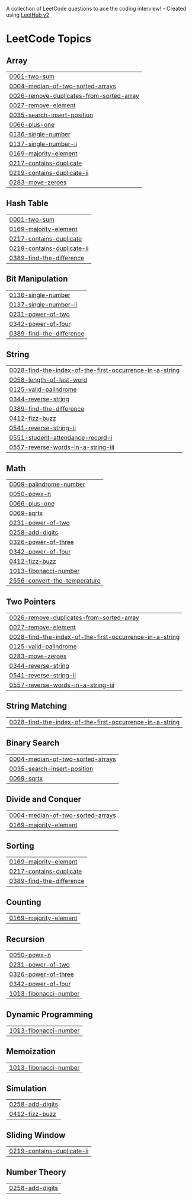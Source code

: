 A collection of LeetCode questions to ace the coding interview! - Created using [LeetHub v2](https://github.com/arunbhardwaj/LeetHub-2.0)
<!---LeetCode Topics Start-->
# LeetCode Topics
## Array
|  |
| ------- |
| [0001-two-sum](https://github.com/AbdBasith17/leetcode/tree/master/0001-two-sum) |
| [0004-median-of-two-sorted-arrays](https://github.com/AbdBasith17/leetcode/tree/master/0004-median-of-two-sorted-arrays) |
| [0026-remove-duplicates-from-sorted-array](https://github.com/AbdBasith17/leetcode/tree/master/0026-remove-duplicates-from-sorted-array) |
| [0027-remove-element](https://github.com/AbdBasith17/leetcode/tree/master/0027-remove-element) |
| [0035-search-insert-position](https://github.com/AbdBasith17/leetcode/tree/master/0035-search-insert-position) |
| [0066-plus-one](https://github.com/AbdBasith17/leetcode/tree/master/0066-plus-one) |
| [0136-single-number](https://github.com/AbdBasith17/leetcode/tree/master/0136-single-number) |
| [0137-single-number-ii](https://github.com/AbdBasith17/leetcode/tree/master/0137-single-number-ii) |
| [0169-majority-element](https://github.com/AbdBasith17/leetcode/tree/master/0169-majority-element) |
| [0217-contains-duplicate](https://github.com/AbdBasith17/leetcode/tree/master/0217-contains-duplicate) |
| [0219-contains-duplicate-ii](https://github.com/AbdBasith17/leetcode/tree/master/0219-contains-duplicate-ii) |
| [0283-move-zeroes](https://github.com/AbdBasith17/leetcode/tree/master/0283-move-zeroes) |
## Hash Table
|  |
| ------- |
| [0001-two-sum](https://github.com/AbdBasith17/leetcode/tree/master/0001-two-sum) |
| [0169-majority-element](https://github.com/AbdBasith17/leetcode/tree/master/0169-majority-element) |
| [0217-contains-duplicate](https://github.com/AbdBasith17/leetcode/tree/master/0217-contains-duplicate) |
| [0219-contains-duplicate-ii](https://github.com/AbdBasith17/leetcode/tree/master/0219-contains-duplicate-ii) |
| [0389-find-the-difference](https://github.com/AbdBasith17/leetcode/tree/master/0389-find-the-difference) |
## Bit Manipulation
|  |
| ------- |
| [0136-single-number](https://github.com/AbdBasith17/leetcode/tree/master/0136-single-number) |
| [0137-single-number-ii](https://github.com/AbdBasith17/leetcode/tree/master/0137-single-number-ii) |
| [0231-power-of-two](https://github.com/AbdBasith17/leetcode/tree/master/0231-power-of-two) |
| [0342-power-of-four](https://github.com/AbdBasith17/leetcode/tree/master/0342-power-of-four) |
| [0389-find-the-difference](https://github.com/AbdBasith17/leetcode/tree/master/0389-find-the-difference) |
## String
|  |
| ------- |
| [0028-find-the-index-of-the-first-occurrence-in-a-string](https://github.com/AbdBasith17/leetcode/tree/master/0028-find-the-index-of-the-first-occurrence-in-a-string) |
| [0058-length-of-last-word](https://github.com/AbdBasith17/leetcode/tree/master/0058-length-of-last-word) |
| [0125-valid-palindrome](https://github.com/AbdBasith17/leetcode/tree/master/0125-valid-palindrome) |
| [0344-reverse-string](https://github.com/AbdBasith17/leetcode/tree/master/0344-reverse-string) |
| [0389-find-the-difference](https://github.com/AbdBasith17/leetcode/tree/master/0389-find-the-difference) |
| [0412-fizz-buzz](https://github.com/AbdBasith17/leetcode/tree/master/0412-fizz-buzz) |
| [0541-reverse-string-ii](https://github.com/AbdBasith17/leetcode/tree/master/0541-reverse-string-ii) |
| [0551-student-attendance-record-i](https://github.com/AbdBasith17/leetcode/tree/master/0551-student-attendance-record-i) |
| [0557-reverse-words-in-a-string-iii](https://github.com/AbdBasith17/leetcode/tree/master/0557-reverse-words-in-a-string-iii) |
## Math
|  |
| ------- |
| [0009-palindrome-number](https://github.com/AbdBasith17/leetcode/tree/master/0009-palindrome-number) |
| [0050-powx-n](https://github.com/AbdBasith17/leetcode/tree/master/0050-powx-n) |
| [0066-plus-one](https://github.com/AbdBasith17/leetcode/tree/master/0066-plus-one) |
| [0069-sqrtx](https://github.com/AbdBasith17/leetcode/tree/master/0069-sqrtx) |
| [0231-power-of-two](https://github.com/AbdBasith17/leetcode/tree/master/0231-power-of-two) |
| [0258-add-digits](https://github.com/AbdBasith17/leetcode/tree/master/0258-add-digits) |
| [0326-power-of-three](https://github.com/AbdBasith17/leetcode/tree/master/0326-power-of-three) |
| [0342-power-of-four](https://github.com/AbdBasith17/leetcode/tree/master/0342-power-of-four) |
| [0412-fizz-buzz](https://github.com/AbdBasith17/leetcode/tree/master/0412-fizz-buzz) |
| [1013-fibonacci-number](https://github.com/AbdBasith17/leetcode/tree/master/1013-fibonacci-number) |
| [2556-convert-the-temperature](https://github.com/AbdBasith17/leetcode/tree/master/2556-convert-the-temperature) |
## Two Pointers
|  |
| ------- |
| [0026-remove-duplicates-from-sorted-array](https://github.com/AbdBasith17/leetcode/tree/master/0026-remove-duplicates-from-sorted-array) |
| [0027-remove-element](https://github.com/AbdBasith17/leetcode/tree/master/0027-remove-element) |
| [0028-find-the-index-of-the-first-occurrence-in-a-string](https://github.com/AbdBasith17/leetcode/tree/master/0028-find-the-index-of-the-first-occurrence-in-a-string) |
| [0125-valid-palindrome](https://github.com/AbdBasith17/leetcode/tree/master/0125-valid-palindrome) |
| [0283-move-zeroes](https://github.com/AbdBasith17/leetcode/tree/master/0283-move-zeroes) |
| [0344-reverse-string](https://github.com/AbdBasith17/leetcode/tree/master/0344-reverse-string) |
| [0541-reverse-string-ii](https://github.com/AbdBasith17/leetcode/tree/master/0541-reverse-string-ii) |
| [0557-reverse-words-in-a-string-iii](https://github.com/AbdBasith17/leetcode/tree/master/0557-reverse-words-in-a-string-iii) |
## String Matching
|  |
| ------- |
| [0028-find-the-index-of-the-first-occurrence-in-a-string](https://github.com/AbdBasith17/leetcode/tree/master/0028-find-the-index-of-the-first-occurrence-in-a-string) |
## Binary Search
|  |
| ------- |
| [0004-median-of-two-sorted-arrays](https://github.com/AbdBasith17/leetcode/tree/master/0004-median-of-two-sorted-arrays) |
| [0035-search-insert-position](https://github.com/AbdBasith17/leetcode/tree/master/0035-search-insert-position) |
| [0069-sqrtx](https://github.com/AbdBasith17/leetcode/tree/master/0069-sqrtx) |
## Divide and Conquer
|  |
| ------- |
| [0004-median-of-two-sorted-arrays](https://github.com/AbdBasith17/leetcode/tree/master/0004-median-of-two-sorted-arrays) |
| [0169-majority-element](https://github.com/AbdBasith17/leetcode/tree/master/0169-majority-element) |
## Sorting
|  |
| ------- |
| [0169-majority-element](https://github.com/AbdBasith17/leetcode/tree/master/0169-majority-element) |
| [0217-contains-duplicate](https://github.com/AbdBasith17/leetcode/tree/master/0217-contains-duplicate) |
| [0389-find-the-difference](https://github.com/AbdBasith17/leetcode/tree/master/0389-find-the-difference) |
## Counting
|  |
| ------- |
| [0169-majority-element](https://github.com/AbdBasith17/leetcode/tree/master/0169-majority-element) |
## Recursion
|  |
| ------- |
| [0050-powx-n](https://github.com/AbdBasith17/leetcode/tree/master/0050-powx-n) |
| [0231-power-of-two](https://github.com/AbdBasith17/leetcode/tree/master/0231-power-of-two) |
| [0326-power-of-three](https://github.com/AbdBasith17/leetcode/tree/master/0326-power-of-three) |
| [0342-power-of-four](https://github.com/AbdBasith17/leetcode/tree/master/0342-power-of-four) |
| [1013-fibonacci-number](https://github.com/AbdBasith17/leetcode/tree/master/1013-fibonacci-number) |
## Dynamic Programming
|  |
| ------- |
| [1013-fibonacci-number](https://github.com/AbdBasith17/leetcode/tree/master/1013-fibonacci-number) |
## Memoization
|  |
| ------- |
| [1013-fibonacci-number](https://github.com/AbdBasith17/leetcode/tree/master/1013-fibonacci-number) |
## Simulation
|  |
| ------- |
| [0258-add-digits](https://github.com/AbdBasith17/leetcode/tree/master/0258-add-digits) |
| [0412-fizz-buzz](https://github.com/AbdBasith17/leetcode/tree/master/0412-fizz-buzz) |
## Sliding Window
|  |
| ------- |
| [0219-contains-duplicate-ii](https://github.com/AbdBasith17/leetcode/tree/master/0219-contains-duplicate-ii) |
## Number Theory
|  |
| ------- |
| [0258-add-digits](https://github.com/AbdBasith17/leetcode/tree/master/0258-add-digits) |
<!---LeetCode Topics End-->